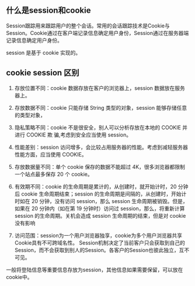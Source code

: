 
## 什么是session和cookie
Session跟踪用来跟踪用户的整个会话。常用的会话跟踪技术是Cookie与Session。Cookie通过在客户端记录信息确定用户身份，Session通过在服务器端记录信息确定用户身份。

session 是基于 cookie 实现的。


## cookie session 区别 
1. 存放位置不同：cookie 数据存放在客户的浏览器上，session 数据放在服务器上。
2. 存放数据不同：cookie 只能存储 String 类型的对象，session 能够存储任意的类型对象，
3. 隐私策略不同：cookie 不是很安全，别人可以分析存放在本地的 COOKIE 并进行 COOKIE 欺
骗,考虑到安全应当使用 session。
4. 性能差别：session 访问增多，会比较占用服务器的性能。考虑到减轻服务器性能方面，应当使用 COOKIE。
5. 存放数据量不同：单个 cookie 保存的数据不能超过 4K，很多浏览器都限制一个站点最多保存
20 个 cookie。
6. 有效期不同：cookie 的生命周期是累计的，从创建时，就开始计时，20 分钟后 cookie 生命周期结束；session 的生命周期是间隔的，从创建时，开始计时如在 20 分钟，没有访问 session，那么 session 生命周期被销毁。但是，如果在 20 分钟内（如在第 19 分钟时）访问过 session，那么，将重新计算 session 的生命周期。关机会造成 session 生命周期的结束，但是对 cookie 没有影响


8. 访问范围：session为一个用户浏览器独享，cookie为多个用户浏览器共享
Cookie具有不可跨域名性。
Session机制决定了当前客户只会获取到自己的Session，而不会获取到别人的Session。各客户的Session也彼此独立，互不可见。

一般将登陆信息等重要信息存放为session，其他信息如果需要保留，可以放在cookie中。